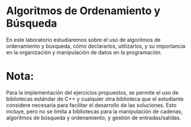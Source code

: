 # Algoritmos de Ordenamiento y Búsqueda
En este laboratorio estudiaremos sobre el uso de algoritmos de ordenamiento y búsqueda, cómo declararlos, utilizarlos, y su importancia en la organización y manipulación de datos en la programación.

# Nota:
Para la implementación del ejercicios propuestos, se permite el uso de bibliotecas estándar de C++ y cualquier otra biblioteca que el estudiante considere necesaria para facilitar el desarrollo de las soluciones. Esto incluye, pero no se limita a bibliotecas para la manipulación de cadenas, algoritmos de búsqueda y ordenamiento, y gestión de entradas/salidas.
